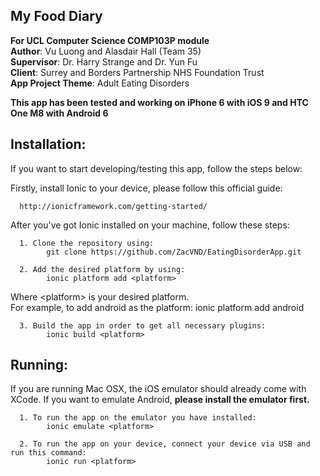 ## My Food Diary </br>
<b>For UCL Computer Science COMP103P module</b> </br>
<b>Author</b>: Vu Luong and Alasdair Hall (Team 35) </br>
<b>Supervisor</b>: Dr. Harry Strange and Dr. Yun Fu </br>
<b>Client</b>: Surrey and Borders Partnership NHS Foundation Trust </br>
<b>App Project Theme</b>: Adult Eating Disorders </br>

<b>This app has been tested and working on iPhone 6 with iOS 9 and HTC One M8 with Android 6</b>

## Installation:
If you want to start developing/testing this app, follow the steps below:

Firstly, install Ionic to your device, please follow this official guide: 

      http://ionicframework.com/getting-started/
      
After you've got Ionic installed on your machine, follow these steps:

      1. Clone the repository using: 
            git clone https://github.com/ZacVND/EatingDisorderApp.git
      
      2. Add the desired platform by using: 
            ionic platform add <platform>
  Where \<platform> is your desired platform. </br>
  For example, to add android as the platform: ionic platform add android
  
      3. Build the app in order to get all necessary plugins:
            ionic build <platform>
      
## Running:
If you are running Mac OSX, the iOS emulator should already come with XCode.
If you want to emulate Android, <b>please install the emulator first.</b>
  
      1. To run the app on the emulator you have installed:
            ionic emulate <platform>
            
      2. To run the app on your device, connect your device via USB and run this command:
            ionic run <platform>

